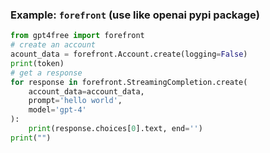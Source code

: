 ### Example: `forefront` (use like openai pypi package) <a name="example-forefront"></a>

```python
from gpt4free import forefront
# create an account
acount_data = forefront.Account.create(logging=False)
print(token)
# get a response
for response in forefront.StreamingCompletion.create(
	account_data=account_data,
	prompt='hello world',
	model='gpt-4'
):
    print(response.choices[0].text, end='')
print("")
```

